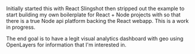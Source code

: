 
Initially started this with React Slingshot then stripped out the example to start building my own boilerplate for React + Node projects with so that
there is a true Node api platform backing the React webapp.   This is a work in progress.

The end goal is to have a legit visual analytics dashboard with geo using OpenLayers for information that I'm interested in.


